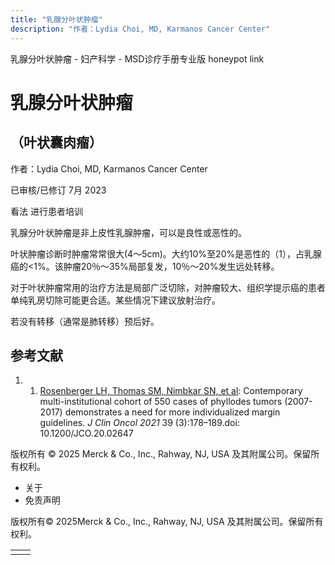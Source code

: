 ```yaml
---
title: "乳腺分叶状肿瘤"
description: "作者：Lydia Choi, MD, Karmanos Cancer Center"
---
```


﻿乳腺分叶状肿瘤 \- 妇产科学 \- MSD诊疗手册专业版 honeypot link

# 乳腺分叶状肿瘤

## （叶状囊肉瘤）

作者：Lydia Choi, MD, Karmanos Cancer Center

已审核/已修订 7月 2023

看法 进行患者培训

乳腺分叶状肿瘤是非上皮性乳腺肿瘤，可以是良性或恶性的。

叶状肿瘤诊断时肿瘤常常很大(4～5cm)。大约10%至20%是恶性的（1），占乳腺癌的<1%。该肿瘤20％～35%局部复发，10％～20%发生远处转移。

对于叶状肿瘤常用的治疗方法是局部广泛切除，对肿瘤较大、组织学提示癌的患者单纯乳房切除可能更合适。某些情况下建议放射治疗。

若没有转移（通常是肺转移）预后好。

## 参考文献

1. 1. [Rosenberger LH, Thomas SM, Nimbkar SN, et al](https://ascopubs.org/doi/full/10.1200/JCO.20.02647): Contemporary multi-institutional cohort of 550 cases of phyllodes tumors (2007-2017) demonstrates a need for more individualized margin guidelines. _J Clin Oncol 2021_ 39 (3):178–189.doi: 10.1200/JCO.20.02647




版权所有 © 2025
Merck & Co., Inc., Rahway, NJ, USA 及其附属公司。保留所有权利。

- 关于
- 免责声明

版权所有© 2025Merck & Co., Inc., Rahway, NJ, USA 及其附属公司。保留所有权利。

|     |     |
| --- | --- |
|  |  |